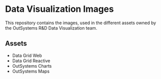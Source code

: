 # Data Visualization Images

This repository contains the images, used in the different assets owned by the OutSystems R&D Data Visualization team.

## Assets
* Data Grid Web
* Data Grid Reactive
* OutSystems Charts
* OutSystems Maps
